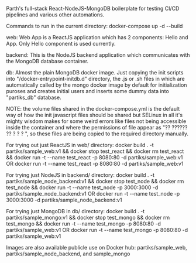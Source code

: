 Parth's full-stack React-NodeJS-MongoDB boilerplate for testing CI/CD pipelines and various other automations.

Commands to run in the current directory:
docker-compose up -d --build

web: Web App is a ReactJS application which has 2 components: Hello and App. Only Hello component is used currently.

backend: This is the NodeJS backend application which communicates with the MongoDB database container.

db: Almost the plain MongoDB docker image. Just copying the init scripts into "/docker-entrypoint-initdb.d" directory, the .js or .sh files in which are automatically called by the mongo docker image by default for initialization puroses and creates initial users and inserts some dummy data into "partiks_db" database.

NOTE: the volume files shared in the docker-compose.yml is the default way of how the init javascript files should be shared but SELinux in all it's mighty wisdom makes for some weird errors like files not being accessible inside the container and where the permissions of file appear as "?? ?????? ??  ? ? ? ", so these files are being copied to the required directory manually.

For trying out just ReactJS in web/ directory:
docker build . -t partiks/sample_web:v1 && docker stop test_react && docker rm test_react && docker run -t --name test_react -p 8080:80 -d partiks/sample_web:v1
OR
docker run -t --name test_react -p 8080:80 -d partiks/sample_web:v1

For trying just NodeJS in backend/ directory:
docker build . -t partiks/sample_node_backend:v1 && docker stop test_node && docker rm test_node && docker run -t --name test_node -p 3000:3000 -d partiks/sample_node_backend:v1
OR
docker run -t --name test_node -p 3000:3000 -d partiks/sample_node_backend:v1

For trying just MongoDB in db/ directory:
docker build . -t partiks/sample_mongo:v1 && docker stop test_mongo && docker rm test_mongo && docker run -t --name test_mongo -p 8080:80 -d partiks/sample_web:v1
OR
docker run -t --name test_mongo -p 8080:80 -d partiks/sample_web:v1

Images are also available publicle use on Docker hub: partiks/sample_web, partiks/sample_node_backend, and sample_mongo
